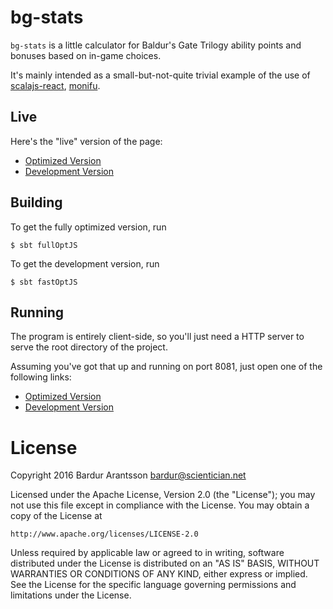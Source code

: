 # bg-stats

`bg-stats` is a little calculator for Baldur's Gate Trilogy
ability points and bonuses based on in-game choices.

It's mainly intended as a small-but-not-quite trivial example of the
use of [scalajs-react](https://github.com/japgolly/scalajs-react),
[monifu](https://monix.io).

## Live

Here's the "live" version of the page:

- [Optimized Version](https://bardurarantsson.github.io/bg-stats/)
- [Development Version](https://bardurarantsson.github.io/bg-stats/index-dev.html)

## Building

To get the fully optimized version, run

```
$ sbt fullOptJS
```

To get the development version, run

```
$ sbt fastOptJS
```

## Running

The program is entirely client-side, so you'll just need a HTTP
server to serve the root directory of the project.

Assuming you've got that up and running on port 8081, just open
one of the following links:

- [Optimized Version](http://localhost:8081/)
- [Development Version](http://localhost:8081/index-dev.html)

# License

Copyright 2016 Bardur Arantsson <bardur@scientician.net>

Licensed under the Apache License, Version 2.0 (the "License");
you may not use this file except in compliance with the License.
You may obtain a copy of the License at

    http://www.apache.org/licenses/LICENSE-2.0

Unless required by applicable law or agreed to in writing, software
distributed under the License is distributed on an "AS IS" BASIS,
WITHOUT WARRANTIES OR CONDITIONS OF ANY KIND, either express or implied.
See the License for the specific language governing permissions and
limitations under the License.
